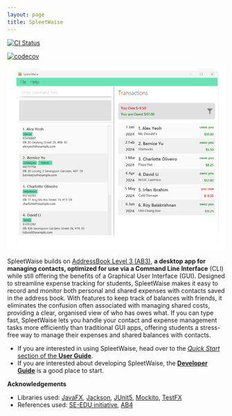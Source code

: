 ```yaml
---
layout: page
title: SpleetWaise
---
```


[![CI Status](https://github.com/AY2425S1-CS2103-F13-1/tp/workflows/Java%20CI/badge.svg)](https://github.com/AY2425S1-CS2103-F13-1/tp/actions?query=branch%3Amaster)

[![codecov](https://codecov.io/gh/AY2425S1-CS2103-F13-1/tp/graph/badge.svg?token=91MOH0UZHU)](https://codecov.io/gh/AY2425S1-CS2103-F13-1/tp)

![Ui](images/Ui.png)

SpleetWaise builds on [AddressBook Level 3 (AB3)](https://se-education.org/addressbook-level3/), **a desktop app for managing contacts, optimized for use via a Command Line Interface** (CLI) while still offering the benefits of a Graphical User Interface (GUI). Designed to streamline expense tracking for students, SpleetWaise makes it easy to record and monitor both personal and shared expenses with contacts saved in the address book. With features to keep track of balances with friends, it eliminates the confusion often associated with managing shared costs, providing a clear, organised view of who has owes what. If you can type fast, SpleetWaise lets you handle your contact and expense management tasks more efficiently than traditional GUI apps, offering students a stress-free way to manage their expenses and shared balances with contacts.

- If you are interested in using SpleetWaise, head over to the [_Quick Start_ section of the **User Guide**](UserGuide.html#quick-start).
- If you are interested about developing SpleetWaise, the [**Developer Guide**](DeveloperGuide.html) is a good place to start.

**Acknowledgements**

- Libraries
  used: [JavaFX](https://openjfx.io/), [Jackson](https://github.com/FasterXML/jackson), [JUnit5](https://github.com/junit-team/junit5), [Mockito](https://github.com/mockito/mockito), [TestFX](https://github.com/TestFX/TestFX)
- References
    used: [SE-EDU initiative](https://se-education.org/), [AB4](https://github.com/se-edu/addressbook-level4) 
